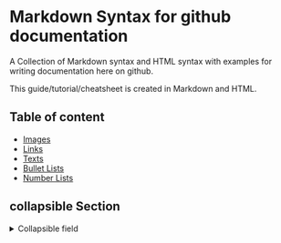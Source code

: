 <a name="top"></a>
# Markdown Syntax for github documentation
A Collection of Markdown syntax and HTML syntax with examples for writing documentation here on github.

This guide/tutorial/cheatsheet is created in Markdown and HTML.

## Table of content

* [Images](/Image/README.md#top)
* [Links](/Link.md#top)
* [Texts](/Text.md#top)
* [Bullet Lists](/BulletList.md#top)
* [Number Lists](/NumberList.md#top)

## collapsible Section
<details><summary>Collapsible field</summary>
HTML syntax
```
<details><summary>Collapsible field</summary>
Text inside goes here
</details>
  
```

###### Example
<details><summary>Collapsible field</summary>
Text inside goes here
</details>
</details>

<details><summary>Text box</summary>
Using tables to create boxed text
Markdown syntax  

```
| Boxed text |
|:-:|

||
|:-:|
| Boxed text |
||
```
###### Example
| Boxed text |
|:-:|

||
|:-:|
| Boxed text |
||

</details>


<details><summary>Quotes</summary>
Markdown syntax
```
> quote
>> more quote
```
###### Example
> quote
>> more quote
</details>


<details><summary>Typography</summary>
Markdown syntax  
```**This text is _extremely_ important**```  
###### Example  
**This text is _extremely_ important**  
Markdown syntax  
```_This text is **extremely** important_```  
###### Example  
_This text is **extremely** important_  
Markdown syntax  
```
~~Strike this text~~
```
###### Example
~~Strike this text~~

</details>

<details><summary>Abbreviation</summary>
Markdown syntax  
```
[Abbr](\# "Abbreviation")  
[HTML](\# "Hypertext Markup Language")  
```
###### Example
[Abbr](\# "Abbreviation")  
[HTML](\# "Hypertext Markup Language")  

</details>

<details><summary>Code blocks with syntax identifyer</summary>
```csharp
public void Method(string argh[])
{
  ComeOn();
  bool temp = true;
  string text = "";
  if(temp){
    return text = "Hello";
  }
  
}
```
</details>
